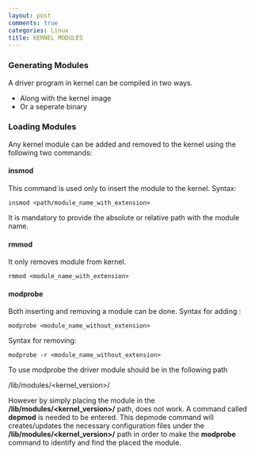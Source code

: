 ```yaml
---
layout: post
comments: true
categories: Linux
title: KERNEL MODULES
---
```

### Generating Modules

A driver program in kernel can be compiled in two ways.
- Along with the kernel image
- Or a seperate binary

### Loading Modules
Any kernel module can be added and removed to the kernel using the following two commands:

#### insmod 
This command is used only to insert the module to the kernel. 
Syntax: 
```
insmod <path/module_name_with_extension>
```
It is mandatory to provide the absolute or relative path with the module name.

#### rmmod 
It only removes module from kernel.
```
rmmod <module_name_with_extension>
```

#### modprobe 
Both inserting and removing a module can be done.
Syntax for adding :
```
modprobe <module_name_without_extension>
```
Syntax for removing:
```
modprobe -r <module_name_without_extension>
```
To use modprobe the driver module should be in the following path

/lib/modules/<kernel_version>/

However by simply placing the module in the **/lib/modules/<kernel_version>/** path, does not work. A command called **depmod** is needed to be entered. This depmode command will creates/updates the necessary configuration files under the **/lib/modules/<kernel_version>/** path in order to make the **modprobe** command to identify and find the placed the module.


